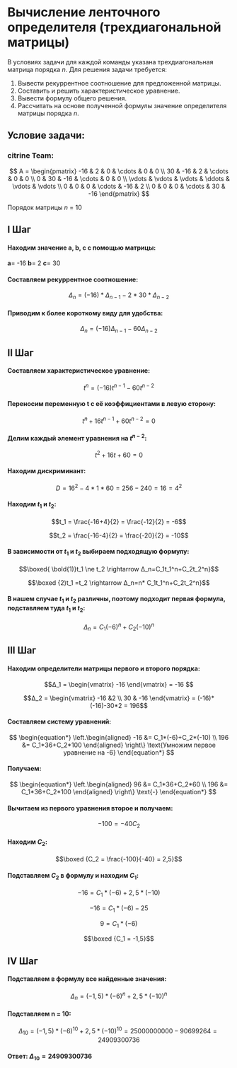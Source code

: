 
  
# Вычисление ленточного определителя (трехдиагональной матрицы)    
В условиях задачи для каждой команды указана трехдиагональная матрица порядка *n*. Для решения задачи требуется:    
1. Вывести рекуррентное соотношение для предложенной матрицы.    
2. Составить и решить характеристическое уравнение.    
3. Вывести формулу общего решения.    
4. Рассчитать на основе полученной формулы значение определителя матрицы порядка *n*.    
## Условие задачи:  
  
### citrine Team:  
  
$$      
A =       
 \begin{pmatrix}      
  -16 & 2 & 0 & \cdots & 0 & 0 \\      
  30 & -16 & 2 & \cdots & 0 & 0 \\      
  0 & 30 & -16 & \cdots & 0 & 0 \\      
  \vdots  & \vdots & \vdots & \ddots & \vdots & \vdots  \\      
  0 & 0 & 0 & \cdots & -16 & 2 \\      
  0 & 0 & 0 & \cdots & 30 & -16   
 \end{pmatrix}      
$$  
  
Порядок матрицы *n* = 10  

## I Шаг
#### Находим значение a, b, c с помощью матрицы:
**a**= -16
**b**= 2
**c**= 30

#### Составляем рекуррентное соотношение:
$$Δ_n = (-16) * Δ_{n-1} - 2 * 30 * Δ_{n-2}$$

#### Приводим к более короткому виду для удобства:
$$Δ_n = (-16)Δ_{n-1} - 60Δ_{n-2}$$

## II Шаг
#### Составляем характеристическое уравнение:
$$t^n = (-16)t^{n-1} - 60t^{n-2}$$ 

#### Переносим переменную t с её коэффициентами в левую сторону:
$$t^n  + 16t^{n-1} + 60t^{n-2} = 0$$ 

#### Делим каждый элемент уравнения на $t^{n-2}$:
$$t^2  + 16t + 60 = 0$$ 

#### Находим дискриминант:
$$D = 16^2 - 4 *1 *60 =256-240 = 16 =4^2 $$
 
#### Находим $t_1$ и $t_2$:
$$t_1 = \frac{-16+4}{2} = \frac{-12}{2} = -6$$  

$$t_2 = \frac{-16-4}{2} = \frac{-20}{2} = -10$$

#### В зависимости от $t_1$ и $t_2$ выбираем подходящую формулу:
$$\boxed{ \bold{1)}t_1 \ne t_2 \rightarrow Δ_n=C_1t_1^n+C_2t_2^n}$$

$$\boxed {2)t_1 =t_2 \rightarrow Δ_n=n* C_1t_1^n+C_2t_2^n}$$

#### В нашем случае $t_1$ и $t_2$ различны, поэтому подходит первая формула, подставляем туда $t_1$ и $t_2$:
$$Δ_n=C_1(-6)^n+C_2(-10)^n$$

## III Шаг
#### Находим определители матрицы первого и второго порядка:
$$Δ_1 = \begin{vmatrix} -16  \end{vmatrix} = -16 $$

$$Δ_2 = \begin{vmatrix} -16 &2 \\ 30 & -16  \end{vmatrix} = (-16)*(-16)-30*2 = 196$$

#### Составляем систему уравнений:

$$
\begin{equation*} \left.\begin{aligned} -16 &=  C_1*(-6)+C_2*(-10) \\ 196 &= C_1*36+C_2*100 \end{aligned} \right\} \text{Умножим первое уравнение на -6} \end{equation*}
$$

#### Получаем:

$$
\begin{equation*} \left.\begin{aligned} 96 &=  C_1*36+C_2*60 \\ 196 &= C_1*36+C_2*100 \end{aligned} \right\} \text{-} \end{equation*}
$$

#### Вычитаем из первого уравнения второе и получаем:
$$-100 = -40C_2$$

#### Находим $C_2$:
$$\boxed {C_2 = \frac{-100}{-40} = 2,5}$$

#### Подставляем $C_2$ в формулу и находим $C_1$:
$$-16 = C_1 *(-6) +2,5*(-10)$$

$$-16 = C_1 *(-6) -25$$

$$9 = C_1 *(-6)$$

$$\boxed {C_1 = -1,5}$$

## IV Шаг
#### Подставляем в формулу все найденные значения:
$$Δ_n = (-1,5)*(-6)^n+2,5*(-10)^n$$


#### Подставляем n = 10:
$$Δ_{10} = (-1,5)*(-6)^{10}+2,5*(-10)^{10} = 25 000 000 000 - 90 699 264 = 24 909 300 736$$

#### Ответ: $Δ_{10} = 24 909 300 736$